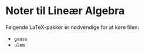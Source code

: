 
Noter til Lineær Algebra
========================

Følgende LaTeX-pakker er nødvendige for at køre filen:
* `gauss`
* `ulem`
